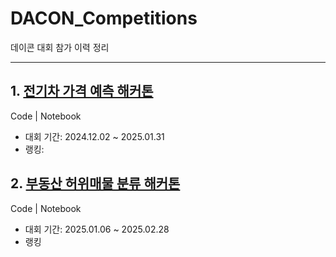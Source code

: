 # DACON_Competitions

데이콘 대회 참가 이력 정리

---

## 1. [전기차 가격 예측 해커톤](https://dacon.io/competitions/official/236424/overview/description)

Code | Notebook

- 대회 기간: 2024.12.02 ~ 2025.01.31
- 랭킹: 

## 2. [부동산 허위매물 분류 해커톤](https://dacon.io/competitions/official/236439/overview/description)

Code | Notebook

- 대회 기간: 2025.01.06 ~ 2025.02.28
- 랭킹
